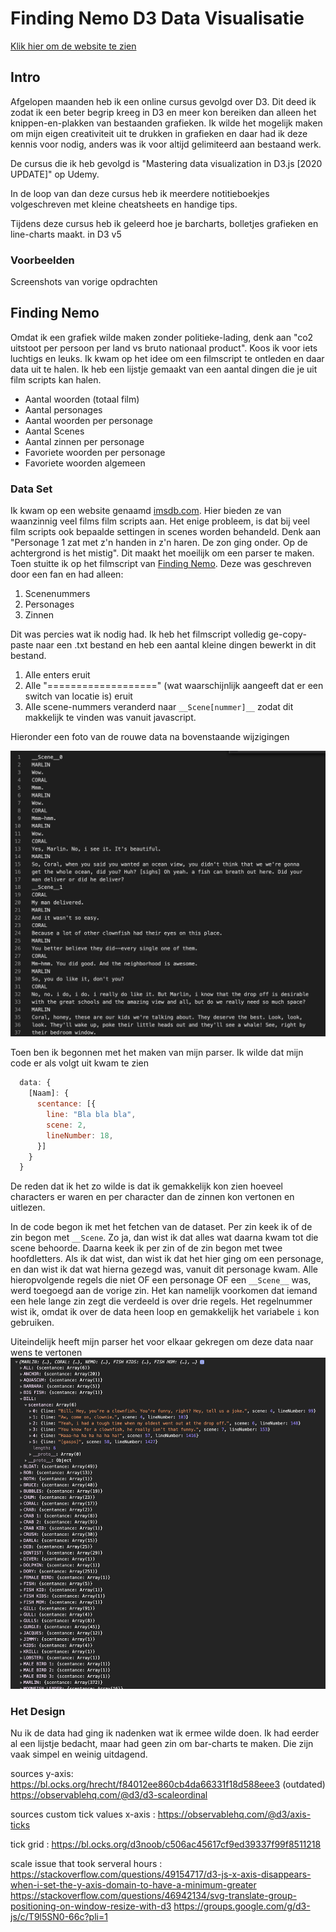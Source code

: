 # Finding Nemo D3 Data Visualisatie

[Klik hier om de website te zien](https://muise001.github.io/FindingNemoD3/Finding%20Nemo%20data%20visualisatie/)

## Intro

Afgelopen maanden heb ik een online cursus gevolgd over D3. Dit deed ik zodat ik een beter begrip kreeg in D3 en meer kon bereiken dan alleen het knippen-en-plakken van bestaanden grafieken. Ik wilde het mogelijk maken om mijn eigen creativiteit uit te drukken in grafieken en daar had ik deze kennis voor nodig, anders was ik voor altijd gelimiteerd aan bestaand werk.

De cursus die ik heb gevolgd is "Mastering data visualization in D3.js [2020 UPDATE]" op Udemy.

In de loop van dan deze cursus heb ik meerdere notitieboekjes volgeschreven met kleine cheatsheets en handige tips.

Tijdens deze cursus heb ik geleerd hoe je barcharts, bolletjes grafieken en line-charts maakt. in D3 v5

### Voorbeelden
Screenshots van vorige opdrachten

## Finding Nemo

Omdat ik een grafiek wilde maken zonder politieke-lading, denk aan "co2 uitstoot per persoon per land vs bruto nationaal product". Koos ik voor iets luchtigs en leuks. Ik kwam op het idee om een filmscript te ontleden en daar data uit te halen. Ik heb een lijstje gemaakt van een aantal dingen die je uit film scripts kan halen.

- Aantal woorden (totaal film)
- Aantal personages
- Aantal woorden per personage
- Aantal Scenes
- Aantal zinnen per personage
- Favoriete woorden per personage
- Favoriete woorden algemeen

### Data Set
Ik kwam op een website genaamd [imsdb.com](imsdb.com). Hier bieden ze van waanzinnig veel films film scripts aan. Het enige probleem, is dat bij veel film scripts ook bepaalde settingen in scenes worden behandeld. Denk aan "Personage 1 zat met z'n handen in z'n haren. De zon ging onder. Op de achtergrond is het mistig". Dit maakt het moeilijk om een parser te maken. Toen stuitte ik op het filmscript van [Finding Nemo](https://www.imsdb.com/scripts/Finding-Nemo.html). Deze was geschreven door een fan en had alleen: 

  1. Scenenummers
  2. Personages
  3. Zinnen
  
Dit was percies wat ik nodig had. Ik heb het filmscript volledig ge-copy-paste naar een .txt bestand en heb een aantal kleine dingen bewerkt in dit bestand.
  1. Alle enters eruit
  2. Alle "===================" (wat waarschijnlijk aangeeft dat er een switch van locatie is) eruit
  3. Alle scene-nummers veranderd naar `__Scene[nummer]__` zodat dit makkelijk te vinden was vanuit javascript.
  
  Hieronder een foto van de rouwe data na bovenstaande wijzigingen
  
  ![rouwe data](https://github.com/muise001/FindingNemoD3/blob/main/foto's/Schermafbeelding%202020-11-04%20om%2015.05.24.png)  
  
Toen ben ik begonnen met het maken van mijn parser. Ik wilde dat mijn code er als volgt uit kwam te zien

```javascript
  data: {
    [Naam]: {
      scentance: [{
        line: "Bla bla bla",
        scene: 2,
        lineNumber: 18,
      }]
    }  
  }
```

De reden dat ik het zo wilde is dat ik gemakkelijk kon zien hoeveel characters er waren en per character dan de zinnen kon vertonen en uitlezen.

In de code begon ik met het fetchen van de dataset.
Per zin keek ik of de zin begon met `__Scene`. Zo ja, dan wist ik dat alles wat daarna kwam tot die scene behoorde. Daarna keek ik per zin of de zin begon met twee hoofdletters. Als ik dat wist, dan wist ik dat het hier ging om een personage, en dan wist ik dat wat hierna gezegd was, vanuit dit personage kwam. Alle hieropvolgende regels die niet OF een personage OF een `__Scene__` was, werd toegoegd aan de vorige zin. Het kan namelijk voorkomen dat iemand een hele lange zin zegt die verdeeld is over drie regels. Het regelnummer wist ik, omdat ik over de data heen loop en gemakkelijk het variabele `i` kon gebruiken.

Uiteindelijk heeft mijn parser het voor elkaar gekregen om deze data naar wens te vertonen
![De bruikbare data](https://github.com/muise001/FindingNemoD3/blob/main/foto's/Schermafbeelding%202020-11-04%20om%2015.07.01.png)
  
### Het Design
Nu ik de data had ging ik nadenken wat ik ermee wilde doen. Ik had eerder al een lijstje bedacht, maar had geen zin om bar-charts te maken. Die zijn vaak simpel en weinig uitdagend.

sources y-axis: https://bl.ocks.org/hrecht/f84012ee860cb4da66331f18d588eee3 (outdated)
                https://observablehq.com/@d3/d3-scaleordinal

sources custom tick values x-axis : https://observablehq.com/@d3/axis-ticks

tick grid : https://bl.ocks.org/d3noob/c506ac45617cf9ed39337f99f8511218

scale issue that took serveral hours : 
https://stackoverflow.com/questions/49154717/d3-js-x-axis-disappears-when-i-set-the-y-axis-domain-to-have-a-minimum-greater
https://stackoverflow.com/questions/46942134/svg-translate-group-positioning-on-window-resize-with-d3
https://groups.google.com/g/d3-js/c/T9l5SN0-66c?pli=1

